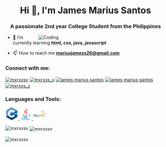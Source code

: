 <h1 align="center">Hi 👋, I'm James Marius Santos</h1>
<h3 align="center">A passionate 2nd year College Student from the Philippines</h3>
<img align="right" alt="Coding" width="400" src"https://camo.githubusercontent.com/cae12fddd9d6982901d82580bdf321d81fb299141098ca1c2d4891870827bf17/68747470733a2f2f6d69726f2e6d656469756d2e636f6d2f6d61782f313336302f302a37513379765349765f7430696f4a2d5a2e676966">

- 🌱 I’m currently learning **html, css, java, javascript**

- 📫 How to reach me **mariusjamess26@gmail.com**

<h3 align="left">Connect with me:</h3>
<p align="left">
<a href="https://codepen.io/mxrxxsv" target="blank"><img align="center" src="https://raw.githubusercontent.com/rahuldkjain/github-profile-readme-generator/master/src/images/icons/Social/codepen.svg" alt="mxrxxsv" height="30" width="40" /></a>
<a href="https://twitter.com/mxrxxs_s" target="blank"><img align="center" src="https://raw.githubusercontent.com/rahuldkjain/github-profile-readme-generator/master/src/images/icons/Social/twitter.svg" alt="mxrxxs_s" height="30" width="40" /></a>
<a href="https://linkedin.com/in/james marius santos" target="blank"><img align="center" src="https://raw.githubusercontent.com/rahuldkjain/github-profile-readme-generator/master/src/images/icons/Social/linked-in-alt.svg" alt="james marius santos" height="30" width="40" /></a>
<a href="https://fb.com/james marius santos" target="blank"><img align="center" src="https://raw.githubusercontent.com/rahuldkjain/github-profile-readme-generator/master/src/images/icons/Social/facebook.svg" alt="james marius santos" height="30" width="40" /></a>
<a href="https://instagram.com/mxrxxs_s" target="blank"><img align="center" src="https://raw.githubusercontent.com/rahuldkjain/github-profile-readme-generator/master/src/images/icons/Social/instagram.svg" alt="mxrxxs_s" height="30" width="40" /></a>
</p>

<h3 align="left">Languages and Tools:</h3>
<p align="left"> <a href="https://www.w3schools.com/cpp/" target="_blank" rel="noreferrer"> <img src="https://raw.githubusercontent.com/devicons/devicon/master/icons/cplusplus/cplusplus-original.svg" alt="cplusplus" width="40" height="40"/> </a> <a href="https://www.java.com" target="_blank" rel="noreferrer"> <img src="https://raw.githubusercontent.com/devicons/devicon/master/icons/java/java-original.svg" alt="java" width="40" height="40"/> </a> <a href="https://www.mysql.com/" target="_blank" rel="noreferrer"> <img src="https://raw.githubusercontent.com/devicons/devicon/master/icons/mysql/mysql-original-wordmark.svg" alt="mysql" width="40" height="40"/> </a> </p>

<p><img align="left" src="https://github-readme-stats.vercel.app/api/top-langs?username=mxrxxsv&show_icons=true&locale=en&layout=compact" alt="mxrxxsv" /></p>

<p>&nbsp;<img align="center" src="https://github-readme-stats.vercel.app/api?username=mxrxxsv&show_icons=true&locale=en" alt="mxrxxsv" /></p>

<p><img align="center" src="https://github-readme-streak-stats.herokuapp.com/?user=mxrxxsv&" alt="mxrxxsv" /></p>
